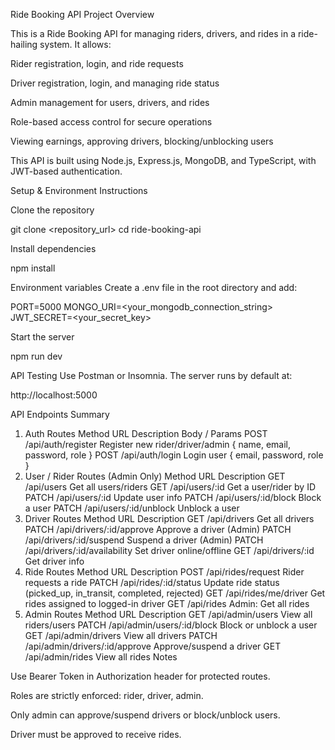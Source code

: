 Ride Booking API
Project Overview

This is a Ride Booking API for managing riders, drivers, and rides in a ride-hailing system. It allows:

Rider registration, login, and ride requests

Driver registration, login, and managing ride status

Admin management for users, drivers, and rides

Role-based access control for secure operations

Viewing earnings, approving drivers, blocking/unblocking users

This API is built using Node.js, Express.js, MongoDB, and TypeScript, with JWT-based authentication.

Setup & Environment Instructions

Clone the repository

git clone <repository_url>
cd ride-booking-api


Install dependencies

npm install


Environment variables
Create a .env file in the root directory and add:

PORT=5000
MONGO_URI=<your_mongodb_connection_string>
JWT_SECRET=<your_secret_key>


Start the server

npm run dev


API Testing
Use Postman or Insomnia. The server runs by default at:

http://localhost:5000

API Endpoints Summary
1. Auth Routes
Method	URL	Description	Body / Params
POST	/api/auth/register	Register new rider/driver/admin	{ name, email, password, role }
POST	/api/auth/login	Login user	{ email, password, role }
2. User / Rider Routes (Admin Only)
Method	URL	Description
GET	/api/users	Get all users/riders
GET	/api/users/:id	Get a user/rider by ID
PATCH	/api/users/:id	Update user info
PATCH	/api/users/:id/block	Block a user
PATCH	/api/users/:id/unblock	Unblock a user
3. Driver Routes
Method	URL	Description
GET	/api/drivers	Get all drivers
PATCH	/api/drivers/:id/approve	Approve a driver (Admin)
PATCH	/api/drivers/:id/suspend	Suspend a driver (Admin)
PATCH	/api/drivers/:id/availability	Set driver online/offline
GET	/api/drivers/:id	Get driver info
4. Ride Routes
Method	URL	Description
POST	/api/rides/request	Rider requests a ride
PATCH	/api/rides/:id/status	Update ride status (picked_up, in_transit, completed, rejected)
GET	/api/rides/me/driver	Get rides assigned to logged-in driver
GET	/api/rides	Admin: Get all rides
5. Admin Routes
Method	URL	Description
GET	/api/admin/users	View all riders/users
PATCH	/api/admin/users/:id/block	Block or unblock a user
GET	/api/admin/drivers	View all drivers
PATCH	/api/admin/drivers/:id/approve	Approve/suspend a driver
GET	/api/admin/rides	View all rides
Notes

Use Bearer Token in Authorization header for protected routes.

Roles are strictly enforced: rider, driver, admin.

Only admin can approve/suspend drivers or block/unblock users.

Driver must be approved to receive rides.